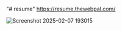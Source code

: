 "# resume" 
https://resume.thewebpal.com/

![Screenshot 2025-02-07 193015](https://github.com/user-attachments/assets/3ab1d220-c727-473c-b72c-892bfeab62c8)
